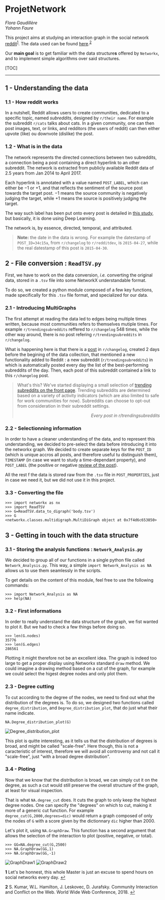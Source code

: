 # ProjetNetwork
*Flora Gaudillère*  
*Yohann Faure*



This project aims at studying an interaction graph in the social network [reddit](https://www.reddit.com/)<sup id="a1">[1](#f1)</sup>. The data used can be found [here](http://snap.stanford.edu/data/soc-RedditHyperlinks.html).<sup id="a2">[2](#f2)</sup>



Our **main goal** is to get familiar with the data structure**s** offered by `Networkx`, and to implement simple algorithms over said structures.


[TOC]



---

## 1 - Understanding the data

### 1.1 - How reddit works

In a nutshell, Reddit allows users to create communities, dedicated to a specific topic, named *subreddits*, designed by `r/their name`. For example the subreddit `r/cats` talks about cats. In a given community, one can then post images, text, or links, and redditors (the users of reddit) can then either upvote (like) ou downvote (dislike) the post.

### 1.2 - What is in the data

The network represents the directed connections between two subreddits, a connection being a post containing a direct hyperlink to an other subreddit. The network is extracted from publicly available Reddit data of 2.5 years from Jan 2014 to April 2017.

<a name="POST_LABEL"></a>

Each hyperlink is annotated with a value named `POST_LABEL`, which can either be $-1$ or $+1$, and that reflects the sentiment of the source post towards the target post. $-1$ means the source community is negatively judging the target, while $+1$ means the source is positively judging the target.

The way such label has been put onto every post is detailed in [this study](http://snap.stanford.edu/conflict/), but basically, it is done using Deep Learning.

The network is, by essence, directed, temporal, and attributed.

> **Note:** the date in the data is wrong. For example the datestamp of `POST_ID=34c15a`, from `r/changelog` to `r/redditdev`, is `2015-04-27`, while the real datestamp of this post is `2015-04-30`.


## 2 - File conversion : `ReadTSV.py`

First, we have to work on the data conversion, *i.e.* converting the original data, stored in a `.tsv` file into some NetworkX understandable format.

To do so, we created a python module composed of a few key functions, made specifically for this `.tsv` file format, and specialized for our data.

### 2.1 - Introducing MultiGraphs

The first attempt at reading the data led to edges being multiple times written, because most communities refers to themselves mutiple times. For example `r/trendingsubreddits` reffered to `r/changelog` 548 times, while the other way around, there is no post refering `r/trendingsubreddits` in `r/changelog`.

What is happening here is that there is a [post](https://www.reddit.com/r/changelog/comments/22pz96/reddit_change_trending_subreddits_on_the_front/) in `r/changelog`, created 2 days before the begining of the data collection, that mentioned a new functionality added to Reddit : a new subreddit (`r/trendingsubreddits`) in which is automatically posted every day the list of the best-performing subreddits of the day. Then, each post of this subreddit contained a link to this `r/changelog` post.

> What's this? We've started displaying a small selection of [trending subreddits on the front page](https://www.reddit.com/r/changelog/comments/22pz96/reddit_change_trending_subreddits_on_the_front/). Trending subreddits are determined based on a variety of activity indicators (which are also limited to safe for work communities for now). Subreddits can choose to opt-out from consideration in their subreddit settings.  
><div style="text-align: right"><cite>Every post in r/trendingsubreddits</cite></div>

### 2.2 - Selectionning information

In order to have a cleaner understanding of the data, and to represent this understanding, we decided to pre-select the data before introducing it into the networkx graph. We decided to create separate keys for the `POST_ID` (which is unique accros all posts, and therefore useful tu distinguish them), `TIMESTAMP` (in case we want to study a time-dependant property), and `POST_LABEL` (the positive or negative [review of the post](#POST_LABEL)).

All the rest f the data is stored raw from the `.tsv` file in `POST_PROPERTIES`, just in case we need it, but we did not use it in this project.

### 3.3 - Converting the file

```
>>> import networkx as nx
>>> import ReadTSV
>>> G=ReadTSV.data_to_digraph('body.tsv')
>>> G
<networkx.classes.multidigraph.MultiDiGraph object at 0x7f4d6c653850>
```

## 3 - Getting in touch with the data structure

### 3.1 - Storing the analysis functions : `Network_Analysis.py`

We  decided to group all of our functions in a single python file called `Network_Analysis.py`. This way, a simple `import Network_Analysis as NA`
allows us to use them seamlessly in the scripts.

To get details on the content of this module, feel free to use the following commands:
```
>>> import Network_Analysis as NA
>>> help(NA)
```

### 3.2 - First informations

In order to really understand the data structure of the graph, we fist wanted to plot it. But we had to check a few things before doing so.

```
>>> len(G.nodes)
35776
>>> len(G.edges)
286561
```

Plotting it might therefore not be an excellent idea. The graph is indeed too large to get a proper display using Networkx standard `draw` method. We could imagine a drawing method based on a cut of the graph, for example we could select the higest degree nodes and only plot them.

### 2.3 - Degree cutting

To cut according to the degree of the nodes, we need to find out what the distribution of the degrees is. To do so, we designed two functions called `degree_distribution`, and `Degree_distribution_plot`, that do just what their name indicate.

```
NA.Degree_distribution_plot(G)
```
![Degree_distribution_plot](./figures/Degree_distribution_plot.png)

This plot is quitte interesting, as it tells us that the distribution of degrees is broad, and might be called "scale-free". Here though, this is not a caracteristic of interest, therefore we will avoid all controversy and not call it "scale-free", just "with a broad degree distribution".

### 3.4 - Ploting

Now that we know that the distribution is broad, we can simply cut it on the degree, as such a cut would still preserve the overall structure of the graph, at least for visual inspection.

That is what `NA.degree_cut` does. It cuts the graph to only keep the highest degree nodes. One can specify the "degrees" on which to cut, making it more of a generic cut function. For example `degree_cut(G,2000,degrees=dic)` would return a graph composed of only the nodes of `G` with a score given by the dictionnary `dic` higher than 2000.

Let's plot it, using `NA.GraphDraw`. This function has a second argument that allows the selection of the interaction to plot (positive, negative, or total).

```
>>> GG=NA.degree_cut(G,2500)
>>> NA.GraphDraw(GG,1)
>>> NA.GraphDraw(GG,-1)
```

![GraphDraw1](./figures/GraphDraw1.png)
![GraphDraw2](./figures/GraphDraw2.png)






<b id="f1">1</b> Let's be honnest, this whole Master is just an excuse to spend hours on social networks every day. [↩](#a1)

<b id="f2">2</b> S. Kumar, W.L. Hamilton, J. Leskovec, D. Jurafsky. Community Interaction and Conflict on the Web. World Wide Web Conference, 2018. [↩](#a2)